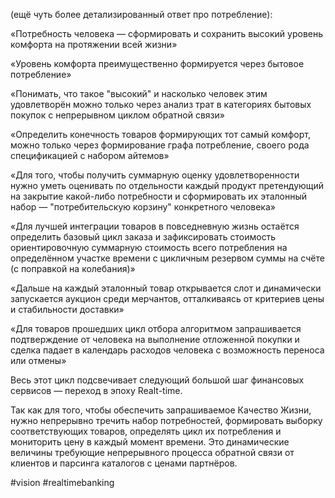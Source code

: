 
(ещё чуть более детализированный ответ про потребление):

«Потребность человека — сформировать и сохранить высокий уровень комфорта на протяжении всей жизни»

«Уровень комфорта преимущественно формируется через бытовое потребление»

«Понимать, что такое "высокий" и насколько человек этим удовлетворён можно только через анализ трат в категориях бытовых покупок с непрерывном циклом обратной связи»

«Определить конечность товаров формирующих тот самый комфорт, можно только через формирование графа потребление, своего рода спецификацией с набором айтемов»

«Для того, чтобы получить суммарную оценку удовлетворенности нужно уметь оценивать по отдельности каждый продукт претендующий на закрытие какой-либо потребности и сформировать их эталонный набор — "потребительскую корзину" конкретного человека»

«Для лучшей интеграции товаров в повседневную жизнь остаётся определить базовый цикл заказа и зафиксировать стоимость ориентировочную суммарную стоимость всего потребления на определённом участке времени с цикличным резервом суммы на счёте (с поправкой на колебания)»

«Дальше на каждый эталонный товар открывается слот и динамически запускается аукцион среди мерчантов, отталкиваясь от критериев цены и стабильности доставки»

«Для товаров прошедших цикл отбора алгоритмом запрашивается подтверждение от человека на выполнение отложенной покупки и сделка падает в календарь расходов человека с возможность переноса или отмены»

Весь этот цикл подсвечивает следующий большой шаг финансовых сервисов — переход в эпоху Realt-time. 

Так как для того, чтобы обеспечить запрашиваемое Качество Жизни, нужно непрерывно тречить набор потребностей, формировать выборку соответствующих товаров, определять цикл их потребления и мониторить цену в каждый момент времени. Это динамические величины требующие непрерывного процесса обратной связи от клиентов и парсинга каталогов с ценами партнёров.

#vision #realtimebanking